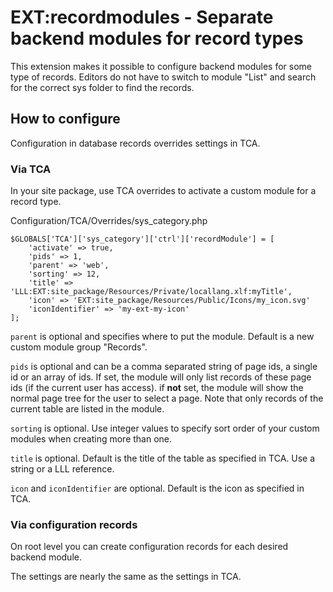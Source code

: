 # EXT:recordmodules - Separate backend modules for record types

This extension makes it possible to configure backend modules for some type of records.
Editors do not have to switch to module "List" and search for the correct sys folder to find the records.

## How to configure

Configuration in database records overrides settings in TCA.

### Via TCA

In your site package, use TCA overrides to activate a custom module for a record type.

Configuration/TCA/Overrides/sys_category.php
```
$GLOBALS['TCA']['sys_category']['ctrl']['recordModule'] = [
    'activate' => true,
    'pids' => 1,
    'parent' => 'web',
    'sorting' => 12,
    'title' => 'LLL:EXT:site_package/Resources/Private/locallang.xlf:myTitle',
    'icon' => 'EXT:site_package/Resources/Public/Icons/my_icon.svg'
    'iconIdentifier' => 'my-ext-my-icon'
];
```

`parent` is optional and specifies where to put the module. Default is a new custom module group "Records".
 
`pids` is optional and can be a comma separated string of page ids, a single id or an array of ids.
If set, the module will only list records of these page ids (if the current user has access).
if **not** set, the module will show the normal page tree for the user to select a page. Note that only records of the current table are listed in the module.

`sorting` is optional. Use integer values to specify sort order of your custom modules when creating more than one.

`title` is optional. Default is the title of the table as specified in TCA. Use a string or a LLL reference.

`icon` and `iconIdentifier` are optional. Default is the icon as specified in TCA.

### Via configuration records

On root level you can create configuration records for each desired backend module.

The settings are nearly the same as the settings in TCA.

